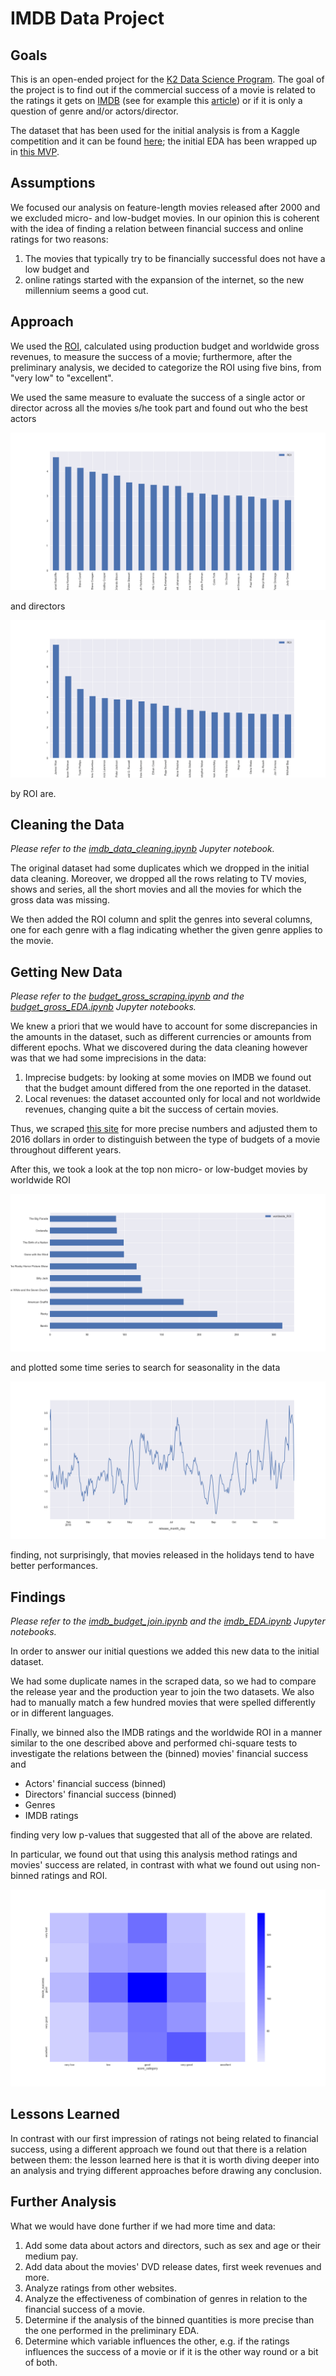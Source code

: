 # IMDB Data Project

## Goals

This is an open-ended project for the [K2 Data Science Program](http://www.k2datascience.com/). The goal of the project is to find out if the commercial success of a movie is related to the ratings it gets on [IMDB](http://www.imdb.com/) (see for example this [article](http://www.hollywoodreporter.com/news/studios-fight-back-withering-rotten-tomatoes-scores-1025575)) or if it is only a question of genre and/or actors/director.

The dataset that has been used for the initial analysis is from a Kaggle competition and it can be found [here](https://www.kaggle.com/deepmatrix/imdb-5000-movie-dataset); the initial EDA has been wrapped up in [this MVP](https://github.com/aleph314/Projects/blob/master/EDA/MVP.md).

## Assumptions

We focused our analysis on feature-length movies released after 2000 and we excluded micro- and low-budget movies. In our opinion this is coherent with the idea of finding a relation between financial success and online ratings for two reasons:

1. The movies that typically try to be financially successful does not have a low budget and
2. online ratings started with the expansion of the internet, so the new millennium seems a good cut.

## Approach

We used the [ROI](https://en.wikipedia.org/wiki/Return_on_investment), calculated using production budget and worldwide gross revenues, to measure the success of a movie; furthermore, after the preliminary analysis, we decided to categorize the ROI using five bins, from "very low" to "excellent".

We used the same measure to evaluate the success of a single actor or director across all the movies s/he took part and found out who the best actors

![Best Actors](figures/top_actors.png)

and directors

![Best Directors](figures/top_directors.png)

by ROI are.

## Cleaning the Data

*Please refer to the [imdb_data_cleaning.ipynb](1_imdb_data_cleaning.ipynb) Jupyter notebook.*

The original dataset had some duplicates which we dropped in the initial data cleaning. Moreover, we dropped all the rows relating to TV movies, shows and series, all the short movies and all the movies for which the gross data was missing.

We then added the ROI column and split the genres into several columns, one for each genre with a flag indicating whether the given genre applies to the movie.

## Getting New Data

*Please refer to the [budget_gross_scraping.ipynb](2_budget_gross_scraping.ipynb) and the [budget_gross_EDA.ipynb](3_budget_gross_EDA.ipynb) Jupyter notebooks.*

We knew a priori that we would have to account for some discrepancies in the amounts in the dataset, such as different currencies or amounts from different epochs. What we discovered during the data cleaning however was that we had some imprecisions in the data:

1. Imprecise budgets: by looking at some movies on IMDB we found out that the budget amount differed from the one reported in the dataset.
2. Local revenues: the dataset accounted only for local and not worldwide revenues, changing quite a bit the success of certain movies.

Thus, we scraped [this site](http://www.the-numbers.com/movie/budgets/all/1) for more precise numbers and adjusted them to 2016 dollars in order to distinguish between the type of budgets of a movie throughout different years.

After this, we took a look at the top non micro- or low-budget movies by worldwide ROI

![Top Movies worldwide](figures/top_normal_movies_worldwide.png)

and plotted some time series to search for seasonality in the data

![ROI Seasonality](figures/ROI_seasonality.png)

finding, not surprisingly, that movies released in the holidays tend to have better performances.

## Findings

*Please refer to the [imdb_budget_join.ipynb](4_imdb_budget_join.ipynb) and the [imdb_EDA.ipynb](5_imdb_EDA.ipynb) Jupyter notebooks.*

In order to answer our initial questions we added this new data to the initial dataset.

We had some duplicate names in the scraped data, so we had to compare the release year and the production year to join the two datasets. We also had to manually match a few hundred movies that were spelled differently or in different languages.

Finally, we binned also the IMDB ratings and the worldwide ROI in a manner similar to the one described above and performed chi-square tests to investigate the relations between the (binned) movies' financial success and

- Actors' financial success (binned)
- Directors' financial success (binned)
- Genres
- IMDB ratings

finding very low p-values that suggested that all of the above are related.

In particular, we found out that using this analysis method ratings and movies' success are related, in contrast with what we found out using non-binned ratings and ROI.

![Heatmap](figures/heatmap.png)

## Lessons Learned

In contrast with our first impression of ratings not being related to financial success, using a different approach we found out that there is a relation between them: the lesson learned here is that it is worth diving deeper into an analysis and trying different approaches before drawing any conclusion.

## Further Analysis

What we would have done further if we had more time and data:

1. Add some data about actors and directors, such as sex and age or their medium pay.
2. Add data about the movies' DVD release dates, first week revenues and more.
3. Analyze ratings from other websites.
4. Analyze the effectiveness of combination of genres in relation to the financial success of a movie.
5. Determine if the analysis of the binned quantities is more precise than the one performed in the preliminary EDA.
6. Determine which variable influences the other, e.g. if the ratings influences the success of a movie or if it is the other way round or a bit of both.
